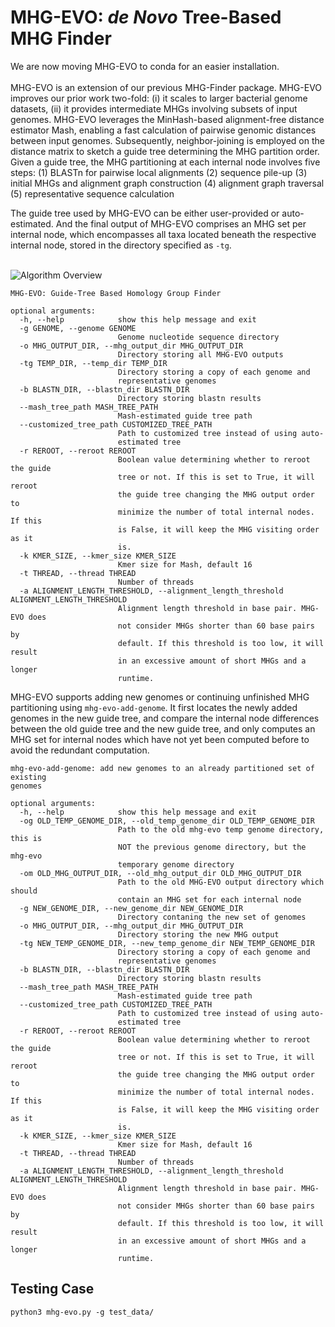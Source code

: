 # MHG-EVO: _de Novo_ Tree-Based MHG Finder

We are now moving MHG-EVO to conda for an easier installation. 
\
\
MHG-EVO is an extension of our previous MHG-Finder package. MHG-EVO improves our prior work two-fold: (i) it scales to larger bacterial genome datasets, (ii) it provides intermediate MHGs involving subsets of input genomes. MHG-EVO leverages the MinHash-based alignment-free distance estimator Mash, enabling a fast calculation of pairwise genomic distances between input genomes. Subsequently, neighbor-joining is employed on the distance matrix to sketch a guide tree determining the MHG partition order. Given a guide tree, the MHG partitioning at each internal node involves five steps: 
(1) BLASTn for pairwise local alignments
(2) sequence pile-up
(3) initial MHGs and alignment graph construction
(4) alignment graph traversal
(5) representative sequence calculation

The guide tree used by MHG-EVO can be either user-provided or auto-estimated. And the final output of MHG-EVO comprises an MHG set per internal node, which encompasses all taxa located beneath the respective internal node, stored in the directory specified as ```-tg```.

\
![Algorithm Overview](https://github.com/yongze-yin/MHG-EVO/blob/main/algorithm.png)

```
MHG-EVO: Guide-Tree Based Homology Group Finder

optional arguments:
  -h, --help            show this help message and exit
  -g GENOME, --genome GENOME
                        Genome nucleotide sequence directory
  -o MHG_OUTPUT_DIR, --mhg_output_dir MHG_OUTPUT_DIR
                        Directory storing all MHG-EVO outputs
  -tg TEMP_DIR, --temp_dir TEMP_DIR
                        Directory storing a copy of each genome and
                        representative genomes
  -b BLASTN_DIR, --blastn_dir BLASTN_DIR
                        Directory storing blastn results
  --mash_tree_path MASH_TREE_PATH
                        Mash-estimated guide tree path
  --customized_tree_path CUSTOMIZED_TREE_PATH
                        Path to customized tree instead of using auto-
                        estimated tree
  -r REROOT, --reroot REROOT
                        Boolean value determining whether to reroot the guide
                        tree or not. If this is set to True, it will reroot
                        the guide tree changing the MHG output order to
                        minimize the number of total internal nodes. If this
                        is False, it will keep the MHG visiting order as it
                        is.
  -k KMER_SIZE, --kmer_size KMER_SIZE
                        Kmer size for Mash, default 16
  -t THREAD, --thread THREAD
                        Number of threads
  -a ALIGNMENT_LENGTH_THRESHOLD, --alignment_length_threshold ALIGNMENT_LENGTH_THRESHOLD
                        Alignment length threshold in base pair. MHG-EVO does
                        not consider MHGs shorter than 60 base pairs by
                        default. If this threshold is too low, it will result
                        in an excessive amount of short MHGs and a longer
                        runtime.
```

MHG-EVO supports adding new genomes or continuing unfinished MHG partitioning using ```mhg-evo-add-genome```. It first locates the newly added genomes in the new guide tree, and compare the internal node differences between the old guide tree and the new guide tree, and only computes an MHG set for internal nodes which have not yet been computed before to avoid the redundant computation.

```
mhg-evo-add-genome: add new genomes to an already partitioned set of existing
genomes

optional arguments:
  -h, --help            show this help message and exit
  -og OLD_TEMP_GENOME_DIR, --old_temp_genome_dir OLD_TEMP_GENOME_DIR
                        Path to the old mhg-evo temp genome directory, this is
                        NOT the previous genome directory, but the mhg-evo
                        temporary genome directory
  -om OLD_MHG_OUTPUT_DIR, --old_mhg_output_dir OLD_MHG_OUTPUT_DIR
                        Path to the old MHG-EVO output directory which should
                        contain an MHG set for each internal node
  -g NEW_GENOME_DIR, --new_genome_dir NEW_GENOME_DIR
                        Directory contaning the new set of genomes
  -o MHG_OUTPUT_DIR, --mhg_output_dir MHG_OUTPUT_DIR
                        Directory storing the new MHG output
  -tg NEW_TEMP_GENOME_DIR, --new_temp_genome_dir NEW_TEMP_GENOME_DIR
                        Directory storing a copy of each genome and
                        representative genomes
  -b BLASTN_DIR, --blastn_dir BLASTN_DIR
                        Directory storing blastn results
  --mash_tree_path MASH_TREE_PATH
                        Mash-estimated guide tree path
  --customized_tree_path CUSTOMIZED_TREE_PATH
                        Path to customized tree instead of using auto-
                        estimated tree
  -r REROOT, --reroot REROOT
                        Boolean value determining whether to reroot the guide
                        tree or not. If this is set to True, it will reroot
                        the guide tree changing the MHG output order to
                        minimize the number of total internal nodes. If this
                        is False, it will keep the MHG visiting order as it
                        is.
  -k KMER_SIZE, --kmer_size KMER_SIZE
                        Kmer size for Mash, default 16
  -t THREAD, --thread THREAD
                        Number of threads
  -a ALIGNMENT_LENGTH_THRESHOLD, --alignment_length_threshold ALIGNMENT_LENGTH_THRESHOLD
                        Alignment length threshold in base pair. MHG-EVO does
                        not consider MHGs shorter than 60 base pairs by
                        default. If this threshold is too low, it will result
                        in an excessive amount of short MHGs and a longer
                        runtime.
```


## Testing Case
```
python3 mhg-evo.py -g test_data/
```

